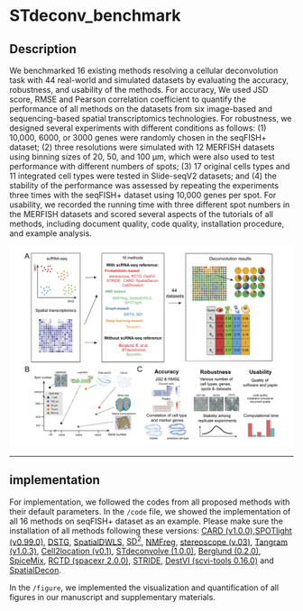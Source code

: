 # STdeconv_benchmark
## Description
We benchmarked 16 existing methods resolving a cellular deconvolution task with 44 real-world and simulated datasets by evaluating the accuracy, robustness, and usability of the methods. For accuracy, We used JSD score, RMSE and Pearson correlation coefficient to quantify the performance of all methods on the datasets from six image-based and sequencing-based spatial transcriptomics technologies. For robustness, we designed several experiments with different conditions as follows: (1) 10,000, 6000, or 3000 genes were randomly chosen in the seqFISH+ dataset; (2) three resolutions were simulated with 12 MERFISH datasets using binning sizes of 20, 50, and 100 μm, which were also used to test performance with different numbers of spots; (3) 17 original cells types and 11 integrated cell types were tested in Slide-seqV2 datasets; and (4) the stability of the performance was assessed by repeating the experiments three times with the seqFISH+ dataset using 10,000 genes per spot. For usability, we recorded the running time with three different spot numbers in the MERFISH datasets and scored several aspects of the tutorials of all methods, including document quality, code quality, installation procedure, and example analysis.


![image](./pipeline.png 'pipeline')

---

## implementation

For implementation, we followed the codes from all proposed methods with their default parameters. In the `/code` file, we showed the implementation of all 16 methods on seqFISH+ dataset as an example. Please make sure the installation of all methods following these versions: [CARD (v1.0.0)](https://github.com/YingMa0107/CARD),[SPOTlight (v0.99.0)](https://github.com/MarcElosua/SPOTlight), [DSTG](https://github.com/Su-informatics-lab/DSTG), [SpatialDWLS](https://github.com/RubD/Giotto/), [SD<sup>2</sup>](https://github.com/leihouyeung/SD2), [NMFreg](https://github.com/tudaga/NMFreg_tutorial), 
[stereoscope (v.03)](https://github.com/almaan/stereoscope), [Tangram (v1.0.3)](https://github.com/broadinstitute/Tangram), [Cell2location (v0.1)](https://github.com/BayraktarLab/cell2location), [STdeconvolve (1.0.0)](https://github.com/JEFworks-Lab/STdeconvolve), [Berglund (0.2.0)](https://github.com/SpatialTranscriptomicsResearch/std-poisson), [SpiceMix](https://github.com/ma-compbio/SpiceMIx), [RCTD (spacexr 2.0.0)]( https://github.com/dmcable/spacexr), [STRIDE](https://github.com/DongqingSun96/STRIDE), [DestVI (scvi-tools 0.16.0)](https://github.com/scverse/scvi-tools) and [SpatialDecon](https://github.com/Nanostring-Biostats/SpatialDecon.git).

In the `/figure`, we implemented the visualization and quantification of all figures in our manuscript and supplementary materials. 
